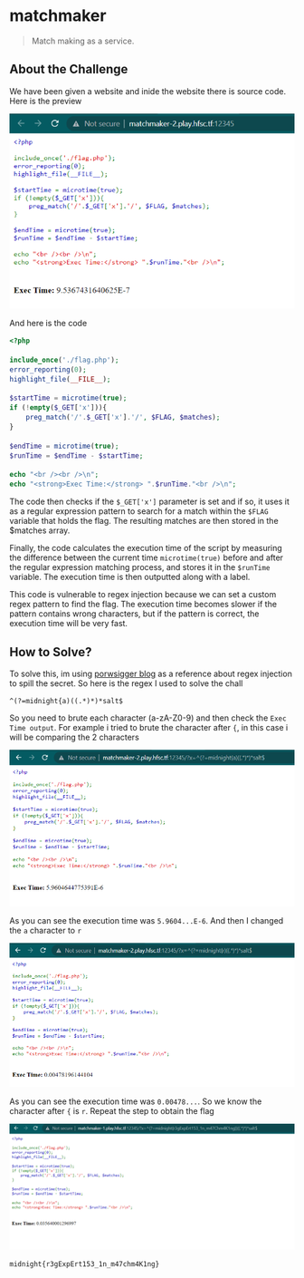 # matchmaker
> Match making as a service.

## About the Challenge
We have been given a website and inide the website there is source code. Here is the preview

![preview](images/preview.png)

And here is the code

```php
<?php

include_once('./flag.php');
error_reporting(0);
highlight_file(__FILE__);

$startTime = microtime(true);
if (!empty($_GET['x'])){
    preg_match('/'.$_GET['x'].'/', $FLAG, $matches);
}

$endTime = microtime(true);
$runTime = $endTime - $startTime;

echo "<br /><br />\n";
echo "<strong>Exec Time:</strong> ".$runTime."<br />\n";
```

The code then checks if the `$_GET['x']` parameter is set and if so, it uses it as a regular expression pattern to search for a match within the `$FLAG` variable that holds the flag. The resulting matches are then stored in the $matches array.

Finally, the code calculates the execution time of the script by measuring the difference between the current time `microtime(true)` before and after the regular expression matching process, and stores it in the `$runTime` variable. The execution time is then outputted along with a label.

This code is vulnerable to regex injection because we can set a custom regex pattern to find the flag. The execution time becomes slower if the pattern contains wrong characters, but if the pattern is correct, the execution time will be very fast.

## How to Solve?
To solve this, im using [porwsigger blog](https://portswigger.net/daily-swig/blind-regex-injection-theoretical-exploit-offers-new-way-to-force-web-apps-to-spill-secrets) as a reference about regex injection to spill the secret. So here is the regex I used to solve the chall

```
^(?=midnight{a)((.*)*)*salt$
```

So you need to brute each character (a-zA-Z0-9) and then check the `Exec Time output`. For example i tried to brute the character after `{`, in this case i will be comparing the 2 characters

![wrong](images/wrong.png)

As you can see the execution time was `5.9604...E-6`. And then I changed the `a` character to `r`

![correct](images/correct.png)

As you can see the execution time was `0.00478...`. So we know the character after `{` is `r`. Repeat the step to obtain the flag

![flag](images/flag.png)

```
midnight{r3gExpErt153_1n_m47chm4K1ng}
```